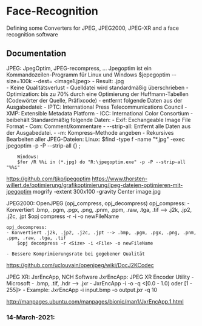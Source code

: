 # Face-Recognition
Defining some Converters for JPEG, JPEG2000, JPEG-XR and a face recognition software

## Documentation 
JPEG: JpegOptim, JPEG-recompress, ...
Jpegoptim ist ein Kommandozeilen-Programm für Linux und Windows
 $jepegoptim --size=100k --dest=<Output> <image1.jpeg>
 	- Result: .jpg   
	- Keine Qualitätsverlust
	- Quelldatei wird standardmäßig überschrieben
	- Optimization: bis zu 70% durch eine Optimierung der Huffmann-Tabellen (Codewörter der Quelle, Präfixcode)
	- entfernt folgende Daten aus der Ausgabedatei:
		- IPTC: International Press Telecommunications Council
		- XMP: Extensible Metadata Platform
		- ICC: International Color Consortium
	- beibehält Standardmäßig folgende Daten:
		- Exif: Exchangeable Image File Format
		- Com: Comment/kommentare
	- --strip-all: Entfernt alle Daten aus der Ausgabedatei.
	- -m: Kompress-Methode angeben
	- Rekursives Bearbeiten aller JPEG-Dateien:
		Linux:
		$find -type f -name "*.jpg" -exec jpegoptim -p -P --strip-all {} \;

		Windows:
		$for /R %%i in (*.jpg) do "R:\jpegoptim.exe" -p -P --strip-all "%%i"	

https://github.com/tjko/jpegoptim
https://www.thorsten-willert.de/optimierung/grafikoptimierung/jpeg-dateien-optimieren-mit-jpegoptim
mogrify -extent 300x100 -gravity Center image.jpg

JPEG2000: OpenJPEG (opj_compress, opj_decompress)
	opj_compress:
	- Konvertiert .bmp, .pgm, .pgx, .png, .pnm, .ppm, .raw, .tga, .tif --> .j2k, .jp2, .j2c, .jpt
		$opj compress -r <Size> -i <File> -o newFileName

	opj_decompress:
	- Konvertiert .j2k, .jp2, .j2c, .jpt --> .bmp, .pgm, .pgx, .png, .pnm, .ppm, .raw, .tga, .tif
		$opj decompress -r <Size> -i <File> -o newFileName

	- Bessere Komprimierungsrate bei gegebener Qualität

https://github.com/uclouvain/openjpeg/wiki/DocJ2KCodec


JPEG XR: JxrEncApp, NCH Software
	JxrEncApp: JPEG XR Encoder Utility - Microsoft
	- .bmp, .tif, .hdr --> .jxr
	- JxrEncApp -i <inputFile> -o <outputFile> -q <[0.0 - 1.0) oder [1 - 255]>
		- Example: JxrEncApp -i input.bmp -o output.jxr -q 10 

http://manpages.ubuntu.com/manpages/bionic/man1/JxrEncApp.1.html
	
### 14-March-2021:
